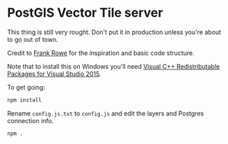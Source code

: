 # PostGIS Vector Tile server

This thing is still very rought. Don't put it in production unless you're about to go out of town.

Credit to [Frank Rowe](http://frankrowe.org/posts/2015/03/17/postgis-to-protobuf.html) for the inspiration and basic code structure.

Note that to install this on Windows you'll need [Visual C++ Redistributable Packages for Visual Studio 2015](https://github.com/mapnik/node-mapnik#windows-specific).

To get going:

``` bash
npm install
```

Rename `config.js.txt` to `config.js` and edit the layers and Postgres connection info.

``` bash
npm .
```
